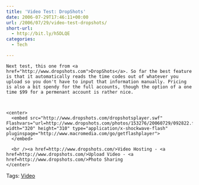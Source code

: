 ```yaml
---
title: 'Video Test: DropShots'
date: 2006-07-29T17:46:11+00:00
url: /2006/07/29/video-test-dropshots/
short-url:
  - http://bit.ly/h5DLQE
categories:
  - Tech

---
```

<div class='microid-mailto+http:sha1:54c35b374bbbbd08cfad17b3d875c931dcd872f5'>
  
    Next test, this one from <a href="http://www.dropshots.com">DropShots</a>. So far the best feature is that it automatically reads the time codes out of whatever you upload so you don't have to input that information manually. Pricing is also a bit spendy for the full accounts, though the option of a one time $99 for a permenant account is rather nice.
  
  
  
    <center>
      <embed src="http://www.dropshots.com/dropshotsplayer.swf" Flashvars="url=http://www.dropshots.com/photos/153276/20060729/092822.flv&#038;post=1" width="320" height="310" type="application/x-shockwave-flash" pluginspage="http://www.macromedia.com/go/getflashplayer">
      </embed>
      
      <br /><a href=http://www.dropshots.com/>Video Hosting - <a href=http://www.dropshots.com/>Upload Video - <a href=http://www.dropshots.com/>Photo Sharing
    </center>
  
</div>

<div class="st-post-tags">
  Tags: <a href="http://www.cavort.org/tag/video/" title="Video" rel="tag">Video</a><br />
</div>